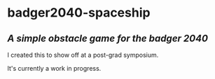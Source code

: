 # badger2040-spaceship

## _A simple obstacle game for the badger 2040_

I created this to show off at a post-grad symposium.

It's currently a work in progress.